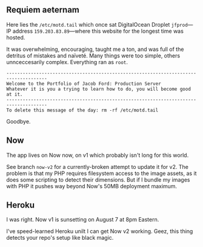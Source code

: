 ## Requiem aeternam

Here lies the `/etc/motd.tail` which once sat DigitalOcean Droplet `jfprod`—IP address `159.203.83.89`—where this website for the longest time was hosted.

It was overwhelming, encouraging, taught me a ton, and was full of the detritus of mistakes and naïveté. Many things were too simple, others unnceccesarily complex. Everything ran as `root`.

```
-------------------------------------------------------------------------------------
Welcome to the Portfolio of Jacob Ford: Production Server
Whatever it is you a trying to learn how to do, you will become good at it.
-------------------------------------------------------------------------------------
To delete this message of the day: rm -rf /etc/motd.tail
```

Goodbye.

## Now

The app lives on Now now, on v1 which probably isn't long for this world.

See branch `now-v2` for a currently-broken attempt to update it for v2. The problem is that my PHP requires filesystem access to the image assets, as it does some scripting to detect their dimensions. But if I bundle my images with PHP it pushes way beyond Now's 50MB deployment maximum.

## Heroku

I was right. Now v1 is sunsetting on August 7 at 8pm Eastern.

I've speed-learned Heroku unilt I can get Now v2 working. Geez, this thing detects your repo's setup like black magic.
